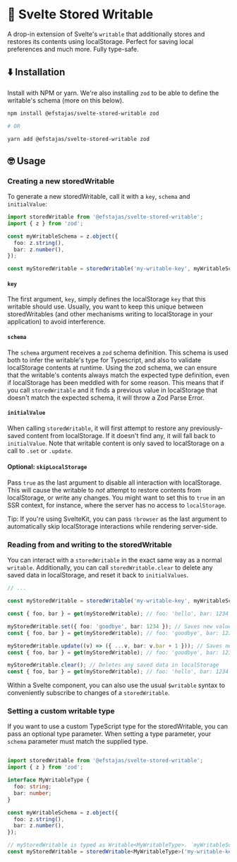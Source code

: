 # 💾 Svelte Stored Writable

A drop-in extension of Svelte's `writable` that additionally stores and restores its contents using localStorage. Perfect for saving local preferences and much more. Fully type-safe.

## ⬇️ Installation

Install with NPM or yarn. We're also installing `zod` to be able to define the writable's schema (more on this below).

```bash
npm install @efstajas/svelte-stored-writable zod

# OR

yarn add @efstajas/svelte-stored-writable zod
```

## 🤓 Usage

### Creating a new storedWritable

To generate a new storedWritable, call it with a `key`, `schema` and `initialValue`:

```ts
import storedWritable from '@efstajas/svelte-stored-writable';
import { z } from 'zod';

const myWritableSchema = z.object({
  foo: z.string(),
  bar: z.number(),
});

const myStoredWritable = storedWritable('my-writable-key', myWritableSchema, { foo: 'hello', bar: 1234 });
```

#### `key`

The first argument, `key`, simply defines the localStorage `key` that this writable should use. Usually, you want to keep this unique between storedWritables (and other mechanisms writing to localStorage in your application) to avoid interference.

#### `schema`

The `schema` argument receives a `zod` schema definition. This schema is used both to infer the writable's type for Typescript, and also to validate localStorage contents at runtime. Using the zod schema, we can ensure that the writable's contents always match the expected type definition, even if localStorage has been meddled with for some reason. This means that if you call `storedWritable` and it finds a previous value in localStorage that doesn't match the expected schema, it will throw a Zod Parse Error.

#### `initialValue`

When calling `storedWritable`, it will first attempt to restore any previously-saved content from localStorage. If it doesn't find any, it will fall back to `initialValue`. Note that writable content is only saved to localStorage on a call to `.set` or `.update`.

#### Optional: `skipLocalStorage`

Pass `true` as the last argument to disable all interaction with localStorage. This will cause the writable to *not* attempt to restore contents from localStorage, or write any changes. You might want to set this to `true` in an SSR context, for instance, where the server has no access to `localStorage`.

Tip: If you're using SvelteKit, you can pass `!browser` as the last argument to automatically skip localStorage interactions while rendering server-side.

### Reading from and writing to the storedWritable

You can interact with a `storedWritable` in the exact same way as a normal `writable`.
Additionally, you can call `storedWritable.clear` to delete any saved data in localStorage, and reset it back to `initialValues`.

```ts
// ...

const myStoredWritable = storedWritable('my-writable-key', myWritableSchema, { foo: 'hello', bar: 1234 });

const { foo, bar } = get(myStoredWritable); // foo: 'hello', bar: 1234

myStoredWritable.set({ foo: 'goodbye', bar: 1234 }); // Saves new values to localStorage
const { foo, bar } = get(myStoredWritable); // foo: 'goodbye', bar: 1234

myStoredWritable.update((v) => ({ ...v, bar: v.bar + 1 })); // Saves new values to localStorage
const { foo, bar } = get(myStoredWritable); // foo: 'goodbye', bar: 1235

myStoredWritable.clear(); // Deletes any saved data in localStorage
const { foo, bar } = get(myStoredWritable); // foo: 'hello', bar: 1234
```

Within a Svelte component, you can also use the usual `$writable` syntax to conveniently subscribe to changes of a `storedWritable`.

### Setting a custom writable type

If you want to use a custom TypeScript type for the storedWritable, you can pass an optional type parameter. When setting a type parameter,
your `schema` parameter must match the supplied type.

```ts

import storedWritable from '@efstajas/svelte-stored-writable';
import { z } from 'zod';

interface MyWritableType {
  foo: string;
  bar: number;
}

const myWritableSchema = z.object({
  foo: z.string(),
  bar: z.number(),
});

// myStoredWritable is typed as Writable<MyWritableType>. `myWritableSchema` must match `MyWritableType`.
const myStoredWritable = storedWritable<MyWritableType>('my-writable-key', myWritableSchema, { foo: 'hello', bar: 1234 });
```
